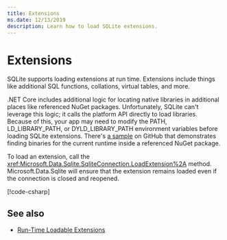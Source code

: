 ```yaml
---
title: Extensions
ms.date: 12/13/2019
description: Learn how to load SQLite extensions.
---
```

# Extensions

SQLite supports loading extensions at run time. Extensions include things like additional SQL functions, collations, virtual tables, and more.

.NET Core includes additional logic for locating native libraries in additional places like referenced NuGet packages. Unfortunately, SQLite can't leverage this logic; it calls the platform API directly to load libraries. Because of this, your app may need to modify the PATH, LD_LIBRARY_PATH, or DYLD_LIBRARY_PATH environment variables before loading SQLite extensions. There's [a sample](https://github.com/dotnet/samples/blob/master/samples/snippets/standard/data/sqlite/ExtensionsSample/Program.cs) on GitHub that demonstrates finding binaries for the current runtime inside a referenced NuGet package.

To load an extension, call the <xref:Microsoft.Data.Sqlite.SqliteConnection.LoadExtension%2A> method. Microsoft.Data.Sqlite will ensure that the extension remains loaded even if the connection is closed and reopened.

[!code-csharp[](../../../../samples/snippets/standard/data/sqlite/ExtensionsSample/Program.cs?name=snippet_LoadExtension)]

## See also

* [Run-Time Loadable Extensions](https://www.sqlite.org/loadext.html)

